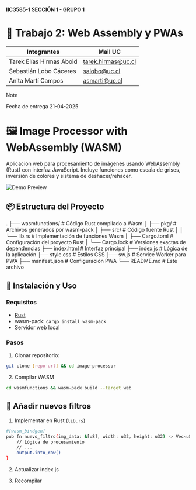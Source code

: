 #### IIC3585-1 SECCIÓN 1 - GRUPO 1
# 🤖 Trabajo 2: Web Assembly y PWAs

| Integrantes | Mail UC |
|-|-|
| Tarek Elías Hirmas Aboid | tarek.hirmas@uc.cl |
| Sebastián Lobo Cáceres | salobo@uc.cl|
| Anita Martí Campos | asmarti@uc.cl |

> [!NOTE]
> Fecha de entrega 21-04-2025


# 🖼️ Image Processor with WebAssembly (WASM)

Aplicación web para procesamiento de imágenes usando WebAssembly (Rust) con interfaz JavaScript. Incluye funciones como escala de grises, inversión de colores y sistema de deshacer/rehacer.

![Demo Preview](demo-preview.gif)

## 📦 Estructura del Proyecto
.
├── wasmfunctions/       # Código Rust compilado a Wasm
│   ├── pkg/             # Archivos generados por wasm-pack
│   ├── src/             # Código fuente Rust
│   │   └── lib.rs       # Implementación de funciones Wasm
│   ├── Cargo.toml       # Configuración del proyecto Rust
│   └── Cargo.lock       # Versiones exactas de dependencias
├── index.html           # Interfaz principal
├── index.js             # Lógica de la aplicación
├── style.css            # Estilos CSS
├── sw.js                # Service Worker para PWA
├── manifest.json        # Configuración PWA
└── README.md            # Este archivo


## 🚀 Instalación y Uso

### Requisitos
- [Rust](https://www.rust-lang.org/tools/install)
- wasm-pack: `cargo install wasm-pack`
- Servidor web local

### Pasos
1. Clonar repositorio:
```bash
git clone [repo-url] && cd image-processor
```
2.  Compilar WASM

```bash
cd wasmfunctions && wasm-pack build --target web
```
## 🚀 Añadir nuevos filtros

1. Implementar en Rust (`lib.rs`)


```bash
#[wasm_bindgen]
pub fn nuevo_filtro(img_data: &[u8], width: u32, height: u32) -> Vec<u8> {
    // Lógica de procesamiento
    // ...
    output.into_raw()
}
```

2. Actualizar index.js

3. Recompilar